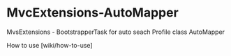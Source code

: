 MvcExtensions-AutoMapper
========================

MvsExtensions - BootstrapperTask  for auto seach Profile class AutoMapper

How to use [wiki/how-to-use]
